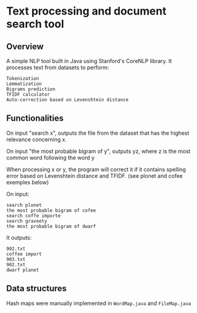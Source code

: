 # Text processing and document search tool
## Overview

A simple NLP tool built in Java using Stanford's CoreNLP library. It processes text from datasets to perform:


    Tokenization
    Lemmatization
    Bigrams prediction
    TFIDF calculator
    Auto-correction based on Levenshtein distance

 
## Functionalities
   
On input "search x", outputs the file from the dataset that has the highest relevance concerning x.

On input "the most probable bigram of y", outputs yz, where z is the most common word following the word y

When processing x or y, the program will correct it if it contains spelling error based on Levenshtein distance and TFIDF. (see plonet and cofee exemples below)


On input:

    search plonet
    the most probable bigram of cofee
    search coffe importe
    search graveety
    the most probable bigram of dwarf

It outputs:

    902.txt
    coffee import
    903.txt
    902.txt
    dwarf planet


## Data structures
Hash maps were manually implemented in `WordMap.java` and `FileMap.java`
